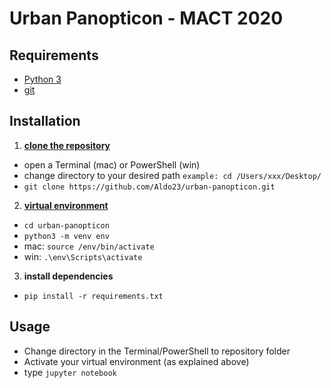 # Urban Panopticon - MACT 2020

## Requirements
- [Python 3](https://www.python.org/downloads/)
- [git](https://www.atlassian.com/git/tutorials/install-git)


## Installation
1. **[clone the repository](https://help.github.com/en/github/creating-cloning-and-archiving-repositories/cloning-a-repository)**
  - open a Terminal (mac) or PowerShell (win)
  - change directory to your desired path `example: cd /Users/xxx/Desktop/`
  - `git clone https://github.com/Aldo23/urban-panopticon.git`
2. **[virtual environment](https://docs.python.org/3/tutorial/venv.html)**
  - `cd urban-panopticon`
  - `python3 -m venv env`
  -  mac: `source /env/bin/activate`
  -  win: `.\env\Scripts\activate`
3. **install dependencies**
  - `pip install -r requirements.txt`

## Usage
- Change directory in the Terminal/PowerShell to repository folder
- Activate your virtual environment (as explained above)
- type `jupyter notebook`
